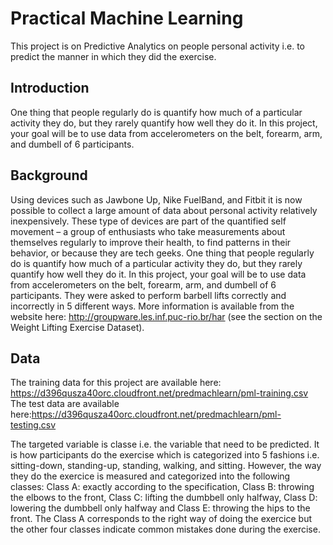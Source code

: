 # Practical Machine Learning
This project is on Predictive Analytics on people personal activity i.e. to predict the manner in which they did the exercise.

## Introduction
One thing that people regularly do is quantify how much of a particular activity they do, but they rarely quantify how well they do it. In this project, your goal will be to use data from accelerometers on the belt, forearm, arm, and dumbell of 6 participants.

## Background
Using devices such as Jawbone Up, Nike FuelBand, and Fitbit it is now possible to collect a large amount of data about personal activity relatively inexpensively. These type of devices are part of the quantified self movement – a group of enthusiasts who take measurements about themselves regularly to improve their health, to find patterns in their behavior, or because they are tech geeks. One thing that people regularly do is quantify how much of a particular activity they do, but they rarely quantify how well they do it. In this project, your goal will be to use data from accelerometers on the belt, forearm, arm, and dumbell of 6 participants. They were asked to perform barbell lifts correctly and incorrectly in 5 different ways. More information is available from the website here: http://groupware.les.inf.puc-rio.br/har (see the section on the Weight Lifting Exercise Dataset).

## Data
The training data for this project are available here: https://d396qusza40orc.cloudfront.net/predmachlearn/pml-training.csv
The test data are available here:https://d396qusza40orc.cloudfront.net/predmachlearn/pml-testing.csv

The targeted variable is classe i.e. the variable that need to be predicted. It is how participants do the exercise which is categorized into 5 fashions i.e. sitting-down, standing-up, standing, walking, and sitting. However, the way they do the exercice is measured and categorized into the following classes:
Class A: exactly according to the specification, Class B: throwing the elbows to the front, Class C: lifting the dumbbell only halfway, Class D: lowering the dumbbell only halfway and Class E: throwing the hips to the front.
The Class A corresponds to the right way of doing the exercice but the other four classes indicate common mistakes done during the exercise.  
